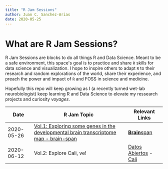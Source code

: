 ```yaml
---
title: "R Jam Sessions"
author: Juan C. Sanchez-Arias
date: 2020-05-25
---
```

# What are R Jam Sessions?
R Jam Sessions are blocks to do all things R and Data Science. Meant to be a safe environment, this space's goal is to practice and share `R` skills for data science and visualization. I hope to inspire others to adapt `R` to their research and random explorations of the world, share their experience, and preach the power and impact of `R` and FOSS in science and medicine.

Hopefully this repo will keep growing as I (a recently turned wet-lab neurobiologist) keep learning R and Data Science to elevate my ressearch projects and curiosity *voyages*.

Date | R Jam Topic | Relevant Links
---| ---| ---|
2020-05-26 | [Vol.1: Exploring some genes in the developmental brain transcriptome map - brain-span](https://juansamdphd.github.io/rjam/vol_1) | [**Brain**span](http://www.brainspan.org/rnaseq/search/index.html)
2020-06-12 | Vol.2: Explore Cali, ve! | [Datos Abiertos](http://datos.cali.gov.co/) - [Cali](https://en.wikipedia.org/wiki/Cali)
